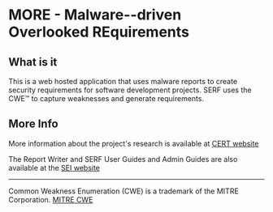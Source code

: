 # MORE - Malware--driven Overlooked REquirements

## What is it

This is a web hosted application that uses malware reports to create
security requirements for software development projects. SERF uses the
CWE&trade; to capture weaknesses and generate requirements.

## More Info

More information about the project's research is available at
[CERT website](http://www.cert.org/cybersecurity-engineering/research/security-requirements-elicitation.cfm) 

The Report Writer and SERF User Guides and Admin Guides are also
available at the [SEI website](http://resources.sei.cmu.edu/library/asset-view.cfm?assetid=463913)




---

Common Weakness Enumeration (CWE) is a trademark of the MITRE Corporation. 
[MITRE CWE](http://cwe.mitre.org)
